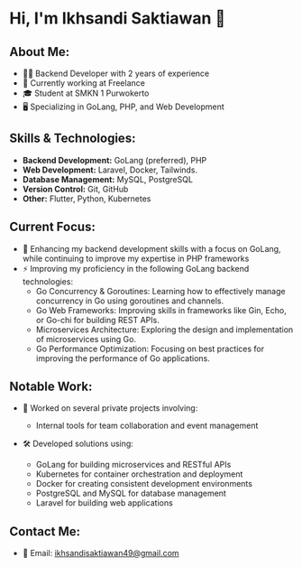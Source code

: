 # Hi, I'm Ikhsandi Saktiawan 👋

## About Me:
- 👨‍💻 Backend Developer with 2 years of experience
- 💼 Currently working at Freelance
- 🎓 Student at SMKN 1 Purwokerto
- 🖥️ Specializing in GoLang, PHP, and Web Development

## Skills & Technologies:
- **Backend Development:** GoLang (preferred), PHP
- **Web Development:** Laravel, Docker, Tailwinds.
- **Database Management:** MySQL, PostgreSQL
- **Version Control:** Git, GitHub
- **Other:** Flutter, Python, Kubernetes

## Current Focus:
- 🌱 Enhancing my backend development skills with a focus on GoLang, while continuing to improve my expertise in PHP frameworks
- ⚡ Improving my proficiency in the following GoLang backend technologies:
  - Go Concurrency & Goroutines: Learning how to effectively manage concurrency in Go using goroutines and channels.
  - Go Web Frameworks: Improving skills in frameworks like Gin, Echo, or Go-chi for building REST APIs.
  - Microservices Architecture: Exploring the design and implementation of microservices using Go.
  - Go Performance Optimization: Focusing on best practices for improving the performance of Go applications.

## Notable Work:
- 🚀 Worked on several private projects involving:
  - Internal tools for team collaboration and event management

- 🛠️ Developed solutions using:
  - GoLang for building microservices and RESTful APIs
  - Kubernetes for container orchestration and deployment
  - Docker for creating consistent development environments
  - PostgreSQL and MySQL for database management
  - Laravel for building web applications

## Contact Me:
- 📧 Email: ikhsandisaktiawan49@gmail.com
